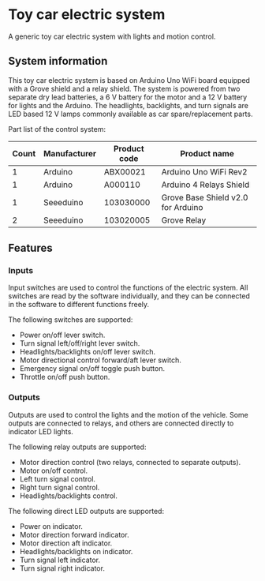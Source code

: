 # Toy car electric system

A generic toy car electric system with lights and motion control.

## System information

This toy car electric system is based on Arduino Uno WiFi board equipped with a Grove shield and a relay shield. The system is powered from two separate dry lead batteries, a 6 V battery for the motor and a 12 V battery for lights and the Arduino. The headlights, backlights, and turn signals are LED based 12 V lamps commonly available as car spare/replacement parts.

Part list of the control system:

|Count|Manufacturer|Product code|Product name|
|---|---|---|---|
|1|Arduino|ABX00021|Arduino Uno WiFi Rev2|
|1|Arduino|A000110| Arduino 4 Relays Shield|
|1|Seeeduino|103030000|Grove Base Shield v2.0 for Arduino|
|2|Seeeduino|103020005|Grove Relay|

## Features

### Inputs

Input switches are used to control the functions of the electric system. All switches are read by the software individually, and they can be connected in the software to different functions freely.

The following switches are supported:
- Power on/off lever switch.
- Turn signal left/off/right lever switch.
- Headlights/backlights on/off lever switch.
- Motor directional control forward/aft lever switch.
- Emergency signal on/off toggle push button.
- Throttle on/off push button.

### Outputs

Outputs are used to control the lights and the motion of the vehicle. Some outputs are connected to relays, and others are connected directly to indicator LED lights.

The following relay outputs are supported:
- Motor direction control (two relays, connected to separate outputs).
- Motor on/off control.
- Left turn signal control.
- Right turn signal control.
- Headlights/backlights control.

The following direct LED outputs are supported:
- Power on indicator.
- Motor direction forward indicator.
- Motor direction aft indicator.
- Headlights/backlights on indicator.
- Turn signal left indicator.
- Turn signal right indicator.

